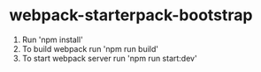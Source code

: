 # webpack-starterpack-bootstrap

1. Run 'npm install'
2. To build webpack run 'npm run build'
3. To start webpack server run 'npm run start:dev'
